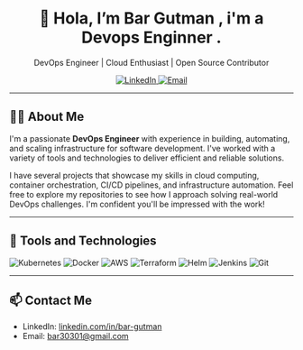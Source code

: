 <h1 align="center">👋 Hola, I’m Bar Gutman , i'm a Devops Enginner .</h1>

<p align="center">
  DevOps Engineer | Cloud Enthusiast | Open Source Contributor
</p>

<p align="center">
  <a href="https://www.linkedin.com/in/bar-gutman-11056231b" target="_blank">
    <img alt="LinkedIn" src="https://img.shields.io/badge/LinkedIn-bar--gutman-blue?style=for-the-badge&logo=linkedin">
  </a>
  <a href="mailto:bar30301@gmail.com">
    <img alt="Email" src="https://img.shields.io/badge/Email-bar30301%40gmail.com-red?style=for-the-badge&logo=gmail">
  </a>
</p>

---

<h2>👨‍💻 About Me</h2>

<p>
  I'm a passionate <strong>DevOps Engineer</strong> with experience in building, automating, and scaling infrastructure for software development. I've worked with a variety of tools and technologies to deliver efficient and reliable solutions.  
</p>

<p>
  I have several projects that showcase my skills in cloud computing, container orchestration, CI/CD pipelines, and infrastructure automation. Feel free to explore my repositories to see how I approach solving real-world DevOps challenges. I'm confident you'll be impressed with the work!
</p>

---

<h2>🚀 Tools and Technologies</h2>

<p>
  <img alt="Kubernetes" src="https://img.shields.io/badge/Kubernetes-326ce5.svg?style=for-the-badge&logo=kubernetes&logoColor=white" />
  <img alt="Docker" src="https://img.shields.io/badge/Docker-2496ed.svg?style=for-the-badge&logo=docker&logoColor=white" />
  <img alt="AWS" src="https://img.shields.io/badge/AWS-FF9900?style=for-the-badge&logo=amazon-aws&logoColor=white" />
  <img alt="Terraform" src="https://img.shields.io/badge/Terraform-844fba.svg?style=for-the-badge&logo=terraform&logoColor=white" />
  <img alt="Helm" src="https://img.shields.io/badge/Helm-0F1689.svg?style=for-the-badge&logo=helm&logoColor=white" />
  <img alt="Jenkins" src="https://img.shields.io/badge/Jenkins-d24939.svg?style=for-the-badge&logo=jenkins&logoColor=white" />
  <img alt="Git" src="https://img.shields.io/badge/Git-F05032?style=for-the-badge&logo=git&logoColor=white" />
</p>

---

<h2>📫 Contact Me</h2>
<ul>
  <li>LinkedIn: <a href="https://www.linkedin.com/in/bar-gutman-11056231b">linkedin.com/in/bar-gutman</a></li>
  <li>Email: <a href="mailto:bar30301@gmail.com">bar30301@gmail.com</a></li>
</ul>

